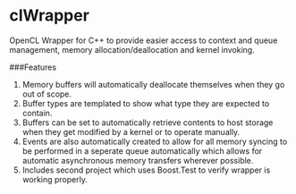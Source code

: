 clWrapper
=========

OpenCL Wrapper for C++ to provide easier access to context and queue management, 
memory allocation/deallocation and kernel invoking.

###Features

1. Memory buffers will automatically deallocate themselves when they go out of scope.
2. Buffer types are templated to show what type they are expected to contain.
3. Buffers can be set to automatically retrieve contents to host storage when they get modified by a kernel or to operate manually.
4. Events are also automatically created to allow for all memory syncing to be performed in a seperate queue automatically which allows for automatic asynchronous memory transfers wherever possible.
5. Includes second project which uses Boost.Test to verify wrapper is working properly.

